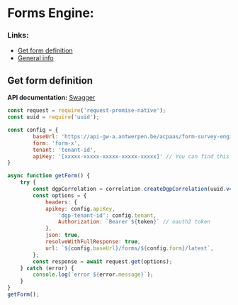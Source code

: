 # Forms Engine:


### Links:

<!--ts-->
   * [Get form definition](#send-sms)
   * [General info](https://wiki.antwerpen.be/ACPAAS/index.php/Form_%26_Survey_Engine)
<!--te-->


## Get form definition

**API documentation:** [Swagger](https://api-store-a.antwerpen.be/#/org/acpaas/api/formandsurveyengine/v1/documentation)

```javascript
const request = require('request-promise-native');
const uuid = require('uuid');

const config = {
        baseUrl: 'https://api-gw-a.antwerpen.be/acpaas/form-survey-engine/v1', // Acc endpoint
        form: 'form-x',
        tenant: 'tenant-id',
        apiKey: '[xxxxx-xxxxx-xxxxx-xxxxx-xxxxx]' // You can find this in your application on the api-store https://api-store-o.antwerpen.be/
}

async function getForm() {
    try {
        const dgpCorrelation = correlation.createDgpCorrelation(uuid.v4(), 'Your-service');
        const options = {
            headers: {
       		apikey: config.apiKey,
        		'dgp-tenant-id': config.tenant,
        		Authorization: `Bearer ${token}` // oauth2 token
            },
            json: true,
            resolveWithFullResponse: true,
            url: `${config.baseUrl}/forms/${config.form}/latest`,
        };
        const response = await request.get(options);
    } catch (error) {
        console.log(`error ${error.message}`);
    }
}
getForm();

```
